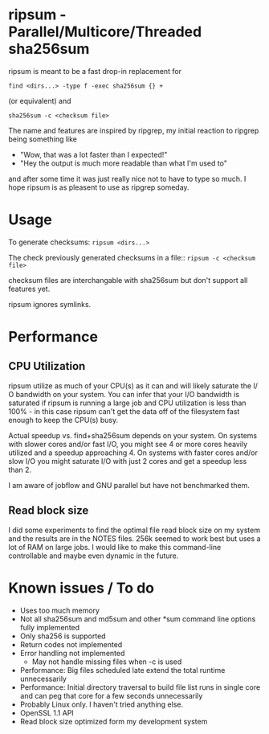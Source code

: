 # ripsum - Parallel/Multicore/Threaded sha256sum
ripsum is meant to be a fast drop-in replacement for
```
find <dirs...> -type f -exec sha256sum {} +
```
(or equivalent) and

```
sha256sum -c <checksum file>
```

The name and features are inspired by ripgrep, my initial reaction to ripgrep being 
something like
- "Wow, that was a lot faster than I expected!"
- "Hey the output is much more readable than what I'm used to"

and after some time it was just really nice not to have to type so much.  I hope ripsum
is as pleasent to use as ripgrep someday.

# Usage
To generate checksums: `ripsum <dirs...>`

The check previously generated checksums in a file:: `ripsum -c <checksum file>`

checksum files are interchangable with sha256sum but don't support all features yet.

ripsum ignores symlinks.

# Performance

## CPU Utilization
ripsum utilize as much of your CPU(s) as it can and will likely saturate the I/ O 
bandwidth on your system. You can infer that your I/O bandwidth is saturated if 
ripsum is running a large job and CPU utilization is less than 100% - in this case
ripsum can't get the data off of the filesystem fast enough to keep the CPU(s) busy.

Actual speedup vs. find+sha256sum depends on your system. On systems with slower cores 
and/or fast I/O, you might see 4 or more cores heavily utilized and a speedup approaching 
4.  On systems with faster cores and/or slow I/O you might saturate I/O with just 2 cores
and get a speedup less than 2. 

I am aware of jobflow and GNU parallel but have not benchmarked them. 

## Read block size

I did some experiments to find the optimal file read block size on my system and
the results are in the NOTES files. 256k seemed to work best but uses a lot of RAM on
large jobs. I would like to make this command-line controllable and maybe even dynamic 
in the future.

# Known issues / To do
- Uses too much memory
- Not all sha256sum and md5sum and other *sum command line options fully implemented
- Only sha256 is supported
- Return codes not implemented
- Error handling not implemented
	- May not handle missing files when -c is used
- Performance: Big files scheduled late extend the total runtime unnecessarily
- Performance: Initial directory traversal to build file list runs in single core and can peg that core for a few seconds unnecessarily
- Probably Linux only.  I haven't tried anything else.
- OpenSSL 1.1 API
- Read block size optimized form my development system




